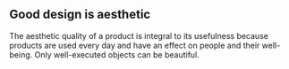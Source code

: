 ## Good design is aesthetic

The aesthetic quality of a product is integral to its usefulness because products are used every day and have an effect on people and their well-being. Only well-executed objects can be beautiful.
